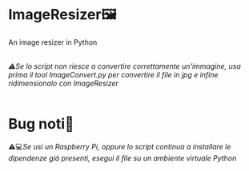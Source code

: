 # ImageResizer🖼️
An image resizer in Python
<br>
 <br>




_:warning:Se lo script non riesce a convertire correttamente un'immagine, usa prima il tool ImageConvert.py per convertire il file in jpg e infine ridimensionalo con ImageResizer_
<br><br>


# Bug noti:bug:
:warning::computer:_Se usi un Raspberry Pi, oppure lo script continua a installare le dipendenze già presenti, esegui il file su un ambiente virtuale Python_
